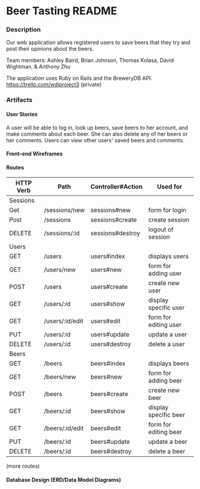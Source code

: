 # Beer Tasting README

### Description
Our web application allows registered users to save beers that they try and post their opinions about the beers. 


Team members: Ashley Baird, Brian Johnson, Thomas Kolasa, David Wightman, & Anthony Zhu


The application uses Ruby on Rails and the BreweryDB API.
https://trello.com/wdiproject3 (private)

### Artifacts
#### User Stories
A user will be able to log in, look up beers, save beers to her account, and make comments about each beer. She can also delete any of her beers or her comments. Users can view other users' saved beers and comments.

#### Front-end Wireframes



#### Routes

| HTTP Verb  | Path            | Controller#Action | Used for              |
| ---------- | --------------- | ----------------- | --------------------- |
| Sessions                                                                 |
| Get        | /sessions/new   | sessions#new      | form for login        |
| Post       | /sessions       | sessions#create   | create session        |
| DELETE     | /sessions/:id   | sessions#destroy  | logout of session     |
| Users                                                                    |
| GET        | /users          | users#index       | displays users        |
| GET        | /users/new      | users#new         | form for adding user  |
| POST       | /users          | users#create      | create new user       |
| GET        | /users/:id      | users#show        | display specific user |
| GET        | /users/:id/edit | users#edit        | form for editing user |
| PUT        | /users/:id      | users#update      | update a user         |
| DELETE     | /users/:id      | users#destroy     | delete a user         |
| Beers                                                                    |
| GET        | /beers          | beers#index       | displays beers        |
| GET        | /beers/new      | beers#new         | form for adding beer  |
| POST       | /beers          | beers#create      | create new beer       |
| GET        | /beers/:id      | beers#show        | display specific beer |
| GET        | /beers/:id/edit | beers#edit        | form for editing beer |
| PUT        | /beers/:id      | beers#update      | update a beer         |
| DELETE     | /beers/:id      | beers#destroy     | delete a beer         |

(more routes)


#### Database Design (ERD/Data Model Diagrams)



